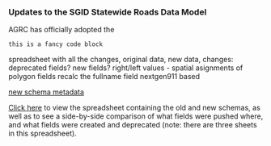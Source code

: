 
### Updates to the SGID Statewide Roads Data Model

AGRC has officially adopted the 

```
this is a fancy code block
```
spreadsheet with all the changes, original data, new data, changes:
deprecated fields?
new fields?
right/left values - spatial asignments of polygon fields
recalc the fullname field
nextgen911 based

[new schema metadata](https://docs.google.com/spreadsheets/d/1jQ_JuRIEtzxj60F0FAGmdu5JrFpfYBbSt3YzzCjxpfI/edit#gid=811360546) 

[Click here](https://docs.google.com/spreadsheets/d/1-oxxE6Ib45tJrySXmz3KnpGtBz_xJBMpVYR4T49CwPI/edit?usp=sharing) to view the spreadsheet containing the old and new schemas, as well as to see a side-by-side comparison of what fields were pushed where, and what fields were created and deprecated (note: there are three sheets in this spreadsheet).
